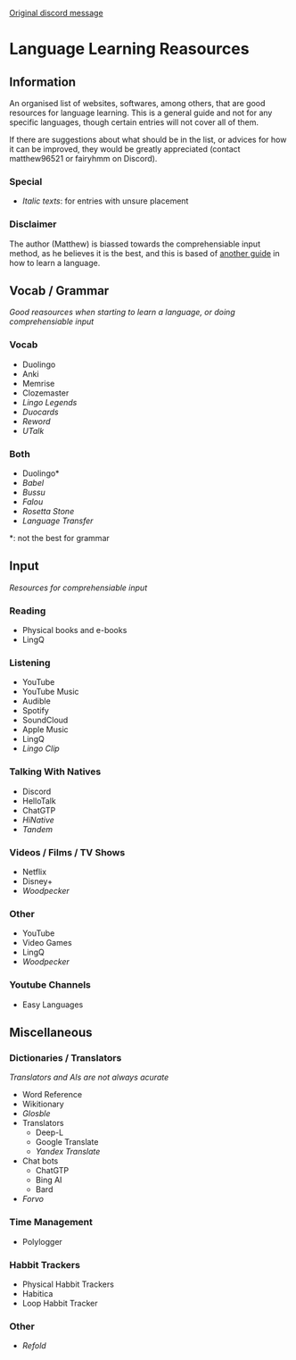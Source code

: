 [Original discord message](https://discord.com/channels/949775981026115604/949795298178379787/1144655078855282748)

# Language Learning Reasources
## Information
An organised list of websites, softwares, among others, that are good resources for language learning. This is a general guide and not for any specific languages, though certain entries will not cover all of them.

If there are suggestions about what should be in the list, or advices for how it can be improved, they would be greatly appreciated (contact matthew96521 or fairyhmm on Discord).

### Special
- *Italic texts*: for entries with unsure placement

### Disclaimer
The author (Matthew) is biassed towards the comprehensiable input method, as he believes it is the best, and this is based of [another guide](https://discord.com/channels/949775981026115604/949795298178379787/1142076372236386334) in how to learn a language.

## Vocab / Grammar
*Good reasources when starting to learn a language, or doing comprehensiable input*

### Vocab
- Duolingo
- Anki
- Memrise
- Clozemaster
- *Lingo Legends*
- *Duocards*
- *Reword*
- *UTalk*

### Both
- Duolingo*
- *Babel*
- *Bussu*
- *Falou*
- *Rosetta Stone*
- *Language Transfer*

*: not the best for grammar
## Input
*Resources for comprehensiable input*

### Reading
- Physical books and e-books
- LingQ

### Listening
- YouTube
- YouTube Music
- Audible
- Spotify
- SoundCloud
- Apple Music
- LingQ
- *Lingo Clip*

### Talking With Natives
- Discord
- HelloTalk
- ChatGTP
- *HiNative*
- *Tandem*

### Videos / Films / TV Shows
- Netflix
- Disney+
- *Woodpecker*

### Other
- YouTube
- Video Games
- LingQ
- *Woodpecker*

### Youtube Channels
- Easy Languages

## Miscellaneous
### Dictionaries / Translators
*Translators and AIs are not always acurate*
- Word Reference
- Wikitionary
- *Glosble*
- Translators
    - Deep-L
    - Google Translate
    - *Yandex Translate*
- Chat bots
    - ChatGTP
    - Bing AI
    - Bard
- *Forvo*

### Time Management
- Polylogger

### Habbit Trackers
- Physical Habbit Trackers
- Habitica
- Loop Habbit Tracker

### Other
- *Refold*